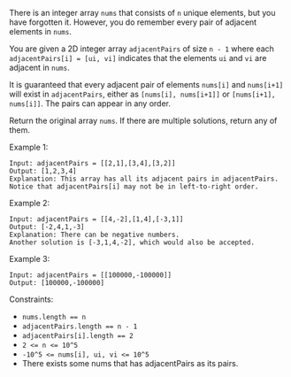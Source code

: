 There is an integer array `nums` that consists of `n` unique elements, but you have forgotten it. However, you do remember every pair of adjacent elements in `nums`.

You are given a 2D integer array `adjacentPairs` of size `n - 1` where each `adjacentPairs[i] = [ui, vi]` indicates that the elements `ui` and `vi` are adjacent in `nums`.

It is guaranteed that every adjacent pair of elements `nums[i]` and `nums[i+1]` will exist in `adjacentPairs`, either as `[nums[i], nums[i+1]]` or `[nums[i+1], nums[i]]`. The pairs can appear in any order.

Return the original array `nums`. If there are multiple solutions, return any of them.

Example 1:
```
Input: adjacentPairs = [[2,1],[3,4],[3,2]]
Output: [1,2,3,4]
Explanation: This array has all its adjacent pairs in adjacentPairs.
Notice that adjacentPairs[i] may not be in left-to-right order.
```

Example 2:
```
Input: adjacentPairs = [[4,-2],[1,4],[-3,1]]
Output: [-2,4,1,-3]
Explanation: There can be negative numbers.
Another solution is [-3,1,4,-2], which would also be accepted.
```

Example 3:
```
Input: adjacentPairs = [[100000,-100000]]
Output: [100000,-100000]
```

Constraints:
* `nums.length == n`
* `adjacentPairs.length == n - 1`
* `adjacentPairs[i].length == 2`
* `2 <= n <= 10^5`
* `-10^5 <= nums[i], ui, vi <= 10^5`
* There exists some nums that has adjacentPairs as its pairs.